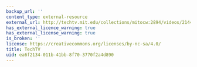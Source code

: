 ```yaml
---
backup_url: ''
content_type: external-resource
external_url: http://techtv.mit.edu/collections/mitocw:2894/videos/21447-episode-8-serious-business-mit-chemlab-boot-camp
has_external_licence_warning: true
has_external_license_warning: true
is_broken: ''
license: https://creativecommons.org/licenses/by-nc-sa/4.0/
title: TechTV
uid: ea6f2134-011b-41bb-8f70-3770f2a4d890
---
```

